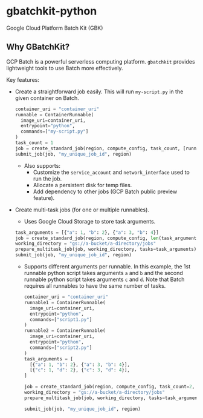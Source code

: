 # gbatchkit-python
Google Cloud Platform Batch Kit (GBK)

## Why GBatchKit?

GCP Batch is a powerful serverless computing platform. `gbatchkit` provides lightweight tools to use Batch more effectively.

Key features:

* Create a straightforward job easily. This will run `my-script.py` in the given container on Batch.

  ```python
  container_uri = "container_uri"
  runnable = ContainerRunnable(
    image_uri=container_uri,
    entrypoint="python",
    commands=["my-script.py"]
  )
  task_count = 1
  job = create_standard_job(region, compute_config, task_count, [runnable])
  submit_job(job, "my_unique_job_id", region)
  ```

  * Also supports:
    * Customize the `service_account` and `network_interface` used to run the job.
    * Allocate a persistent disk for temp files.
    * Add dependency to other jobs (GCP Batch public preview feature).

* Create multi-task jobs (for one or multiple runnables).

  * Uses Google Cloud Storage to store task arguments.

  ```python
  task_arguments = [{"a": 1, "b": 2}, {"a": 3, "b": 4}]
  job = create_standard_job(region, compute_config, len(task_arguments), runnable)
  working_directory = "gs://a-bucket/a-directory/jobs"
  prepare_multitask_job(job, working_directory, tasks=task_arguments)
  submit_job(job, "my_unique_job_id", region)
  ```

  * Supports different arguments per runnable. In this example, the 1st runnable python script takes arguments `a` and `b` and the second runnable python script takes arguments `c` and `d`. Note that Batch requires all runnables to have the same number of tasks.

    ```python
    container_uri = "container_uri"
    runnable1 = ContainerRunnable(
      image_uri=container_uri,
      entrypoint="python",
      commands=["script1.py"]
    )
    runnable2 = ContainerRunnable(
      image_uri=container_uri,
      entrypoint="python",
      commands=["script2.py"]
    )
    task_arguments = [
      [{"a": 1, "b": 2}, {"a": 3, "b": 4}],
      [{"c": 1, "d": 2}, {"c": 3, "d": 4}],
    ]
    
    job = create_standard_job(region, compute_config, task_count=2, runnables=[runnable1, runnable2])
    working_directory = "gs://a-bucket/a-directory/jobs"
    prepare_multitask_job(job, working_directory, tasks=task_arguments)
    
    submit_job(job, "my_unique_job_id", region)
    ```

    
